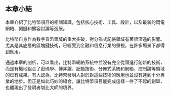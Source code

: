 ##  本章小結

本章介紹了比特幣項目的相關知識，包括核心技術、工具、設計，以及最新的閃電網絡、側鏈和擴容討論等進展。

比特幣自身作為數字貨幣領域的重大突破，對分佈式記帳領域有著很深遠的影響。尤其是其底層的區塊鏈技術，已經受到金融和信息行業的重視，在許多場景下都得到應用。

通過本章的剖析，可以看出，比特幣網絡系統中並沒有完全從頭進行創新的技術，而是有機地組合了密碼學、博弈論、記帳技術、分佈式系統和網絡、控制論等領域的已有成果。有人認為，比特幣發明人對於對這些技術的應用也並沒有達到十分專業的地步。但正是如此巧妙的組合，讓比特幣項目能完成這樣一件了不起的創舉，也體現出了發明者堪比大師的境界。
